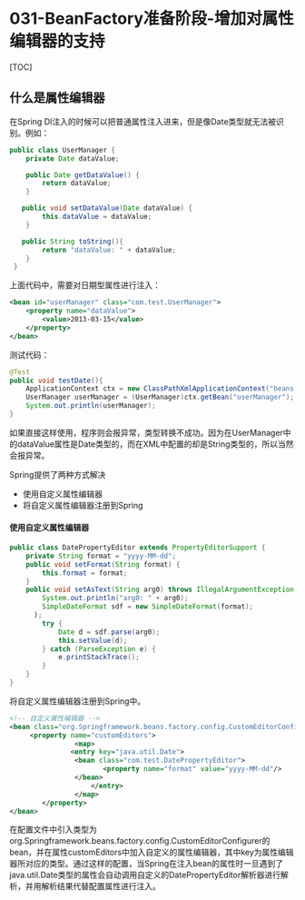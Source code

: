 # 031-BeanFactory准备阶段-增加对属性编辑器的支持

[TOC]

## 什么是属性编辑器

在Spring DI注入的时候可以把普通属性注入进来，但是像Date类型就无法被识别。例如：

```java
public class UserManager {  
    private Date dataValue;  

    public Date getDataValue() {  
        return dataValue;  
    }  

   public void setDataValue(Date dataValue) {  
        this.dataValue = dataValue;  
    }  

   public String toString(){  
        return "dataValue: " + dataValue;  
    }  
 }  

```

上面代码中，需要对日期型属性进行注入：

```xml
<bean id="userManager" class="com.test.UserManager">  
    <property name="dataValue">  
        <value>2013-03-15</value>  
    </property>  
</bean>
```

测试代码：

```java
@Test  
public void testDate(){  
    ApplicationContext ctx = new ClassPathXmlApplicationContext("beans.xml");  
    UserManager userManager = (UserManager)ctx.getBean("userManager");  
    System.out.println(userManager);  
}
```

如果直接这样使用，程序则会报异常，类型转换不成功。因为在UserManager中的dataValue属性是Date类型的，而在XML中配置的却是String类型的，所以当然会报异常。

Spring提供了两种方式解决

- 使用自定义属性编辑器
- 将自定义属性编辑器注册到Spring

#### 使用自定义属性编辑器

```java
public class DatePropertyEditor extends PropertyEditorSupport {  
    private String format = "yyyy-MM-dd";  
    public void setFormat(String format) {  
        this.format = format;  
    }  
    public void setAsText(String arg0) throws IllegalArgumentException {  
        System.out.println("arg0: " + arg0);  
        SimpleDateFormat sdf = new SimpleDateFormat(format);
      );  
        try {  
            Date d = sdf.parse(arg0);  
            this.setValue(d);  
        } catch (ParseException e) {  
            e.printStackTrace();  
        }  
    }  
}  
```

将自定义属性编辑器注册到Spring中。

```xml
<!-- 自定义属性编辑器 -->  
<bean class="org.Springframework.beans.factory.config.CustomEditorConfigurer">  
     <property name="customEditors">  
                <map>  
               <entry key="java.util.Date">  
                <bean class="com.test.DatePropertyEditor">  
                       <property name="format" value="yyyy-MM-dd"/>  
                </bean>  
            		</entry>  
                </map>
		</property>  
</bean>
```


在配置文件中引入类型为org.Springframework.beans.factory.config.CustomEditorConfigurer的bean，并在属性customEditors中加入自定义的属性编辑器，其中key为属性编辑器所对应的类型。通过这样的配置，当Spring在注入bean的属性时一旦遇到了java.util.Date类型的属性会自动调用自定义的DatePropertyEditor解析器进行解析，并用解析结果代替配置属性进行注入。